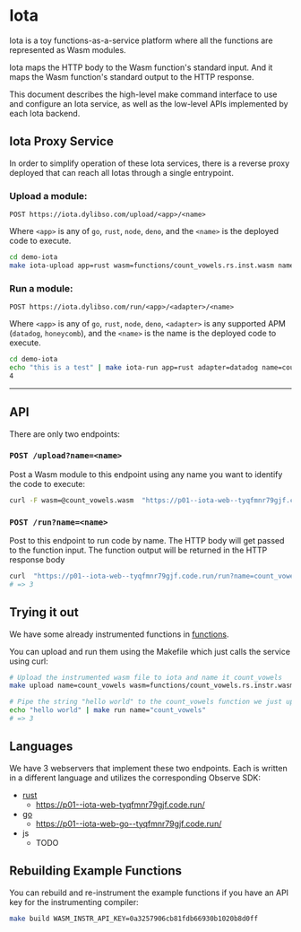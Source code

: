 # Iota

Iota is a toy functions-as-a-service platform where all the functions are
represented as Wasm modules.

Iota maps the HTTP body to the Wasm function's standard input. And it maps the
Wasm function's standard output to the HTTP response.

This document describes the high-level make command interface to use and
configure an Iota service, as well as the low-level APIs implemented by each
Iota backend.

## Iota Proxy Service

In order to simplify operation of these Iota services, there is a reverse proxy
deployed that can reach all Iotas through a single entrypoint.

### Upload a module:

`POST https://iota.dylibso.com/upload/<app>/<name>`

Where `<app>` is any of `go`, `rust`, `node`, `deno`, and the `<name>` is the
deployed code to execute.

```sh
cd demo-iota
make iota-upload app=rust wasm=functions/count_vowels.rs.inst.wasm name=count_vowels
```

### Run a module:

`POST https://iota.dylibso.com/run/<app>/<adapter>/<name>`

Where `<app>` is any of `go`, `rust`, `node`, `deno`, `<adapter>` is any
supported APM (`datadog`, `honeycomb`), and the `<name>` is the name is the
deployed code to execute.

```sh
cd demo-iota 
echo "this is a test" | make iota-run app=rust adapter=datadog name=count_vowels
4
```

---

## API

There are only two endpoints:

### `POST /upload?name=<name>`

Post a Wasm module to this endpoint using any name you want to identify the code
to execute:

```bash
curl -F wasm=@count_vowels.wasm  "https://p01--iota-web--tyqfmnr79gjf.code.run/upload?name=count_vowels" -X POST
```

### `POST /run?name=<name>`

Post to this endpoint to run code by name. The HTTP body will get passed to the
function input. The function output will be returned in the HTTP response body

```bash
curl  "https://p01--iota-web--tyqfmnr79gjf.code.run/run?name=count_vowels" -X POST -d "Hello World"
# => 3
```

## Trying it out

We have some already instrumented functions in [functions](functions).

You can upload and run them using the Makefile which just calls the service
using curl:

```bash
# Upload the instrumented wasm file to iota and name it count_vowels
make upload name=count_vowels wasm=functions/count_vowels.rs.instr.wasm

# Pipe the string "hello world" to the count_vowels function we just uploaded
echo "hello world" | make run name="count_vowels"
# => 3
```

## Languages

We have 3 webservers that implement these two endpoints. Each is written in a
different language and utilizes the corresponding Observe SDK:

- [rust](./rust)
  - https://p01--iota-web-tyqfmnr79gjf.code.run/
- [go](./go)
  - https://p01--iota-web-go--tyqfmnr79gjf.code.run/
- js
  - TODO

## Rebuilding Example Functions

You can rebuild and re-instrument the example functions if you have an API key
for the instrumenting compiler:

```bash
make build WASM_INSTR_API_KEY=0a3257906cb81fdb66930b1020b8d0ff
```
